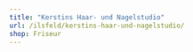 ```yaml
---
title: "Kerstins Haar- und Nagelstudio"
url: /ilsfeld/kerstins-haar-und-nagelstudio/
shop: Friseur
---
```

